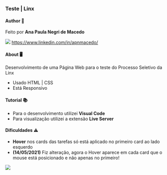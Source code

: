 ### Teste | Linx

#### Author 💁

Feito por **Ana Paula Negri de Macedo**

![](https://img.shields.io/badge/LinkedIn-0077B5?style=for-the-badge&logo=linkedin&logoColor=white) https://www.linkedin.com/in/apnmacedo/

#### About 🖥️

Desenvolvimento de uma Página Web para o teste do Processo Seletivo da Linx

- Usado HTML | CSS
- Está Responsivo

#### Tutorial 📚

- Para o desenvolvimento utilizei **Visual Code**
- Para visualização utilizei a extensão **Live Server**

#### Dificuldades ⚠️

- **Hover** nos cards das tarefas só está aplicado no primeiro card ao lado esquerdo
- **(14/05/2021)** Fiz alteração, agora o Hover aparece em cada card que o mouse está posicionado e não apenas no primeiro!

![](https://i.ibb.co/pv1RMN9/Hover.png)

